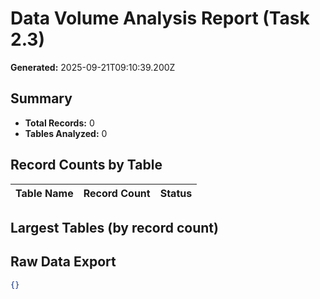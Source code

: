 # Data Volume Analysis Report (Task 2.3)

**Generated:** 2025-09-21T09:10:39.200Z

## Summary
- **Total Records:** 0
- **Tables Analyzed:** 0

## Record Counts by Table

| Table Name | Record Count | Status |
|------------|--------------|--------|


## Largest Tables (by record count)



## Raw Data Export

```json
{}
```
